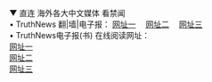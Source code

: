 ▼ 直连 海外各大中文媒体 看禁闻 <br />
&#8226; TruthNews 翻|墙|电子报：
<a href="http://66.joe.dj:81/" target="_blank">网址一</a>
　<a href="http://bo92.ml/read/" target="_blank">网址二</a>
　<a href="http://77.dhm.ro:81/" target="_blank">网址三</a>
　<br />
&#8226; TruthNews电子报(书) 在线阅读网址：<br />
  <a href="http://66.joe.dj:81/read/" target="_blank">网址一</a><br />
  <a href="http://bo92.ml/read/" target="_blank">网址二</a><br />
<a href="http://77.dhm.ro:81/read/" target="_blank">网址三</a><br />
